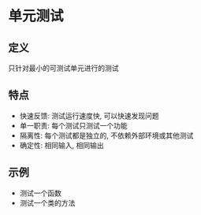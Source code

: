 # 单元测试

## 定义

只针对最小的可测试单元进行的测试

## 特点

- 快速反馈: 测试运行速度快, 可以快速发现问题
- 单一职责: 每个测试只测试一个功能
- 隔离性: 每个测试都是独立的, 不依赖外部环境或其他测试
- 确定性: 相同输入, 相同输出

## 示例

- 测试一个函数
- 测试一个类的方法